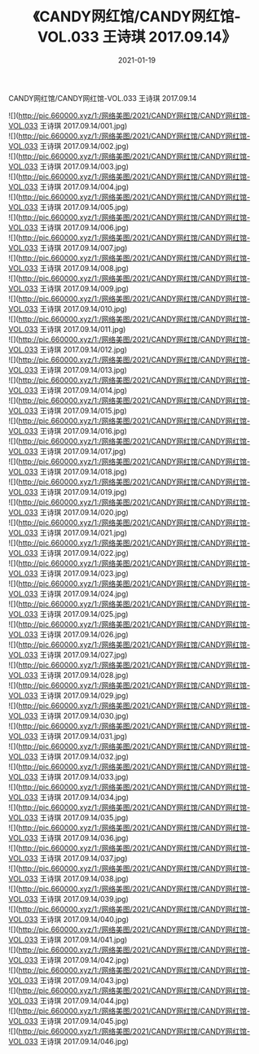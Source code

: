 ﻿---
layout: post
title:  《CANDY网红馆/CANDY网红馆-VOL.033 王诗琪 2017.09.14》
date:   2021-01-19
img: http://pic.660000.xyz/1:/网络美图/2021/CANDY网红馆/CANDY网红馆-VOL.033 王诗琪 2017.09.14/000.jpg
categories: [美女, 清纯, 唯美]
---

CANDY网红馆/CANDY网红馆-VOL.033 王诗琪 2017.09.14

 ![](http://pic.660000.xyz/1:/网络美图/2021/CANDY网红馆/CANDY网红馆-VOL.033 王诗琪 2017.09.14/001.jpg) <br>![](http://pic.660000.xyz/1:/网络美图/2021/CANDY网红馆/CANDY网红馆-VOL.033 王诗琪 2017.09.14/002.jpg) <br>![](http://pic.660000.xyz/1:/网络美图/2021/CANDY网红馆/CANDY网红馆-VOL.033 王诗琪 2017.09.14/003.jpg) <br>![](http://pic.660000.xyz/1:/网络美图/2021/CANDY网红馆/CANDY网红馆-VOL.033 王诗琪 2017.09.14/004.jpg) <br>![](http://pic.660000.xyz/1:/网络美图/2021/CANDY网红馆/CANDY网红馆-VOL.033 王诗琪 2017.09.14/005.jpg) <br>![](http://pic.660000.xyz/1:/网络美图/2021/CANDY网红馆/CANDY网红馆-VOL.033 王诗琪 2017.09.14/006.jpg) <br>![](http://pic.660000.xyz/1:/网络美图/2021/CANDY网红馆/CANDY网红馆-VOL.033 王诗琪 2017.09.14/007.jpg) <br>![](http://pic.660000.xyz/1:/网络美图/2021/CANDY网红馆/CANDY网红馆-VOL.033 王诗琪 2017.09.14/008.jpg) <br>![](http://pic.660000.xyz/1:/网络美图/2021/CANDY网红馆/CANDY网红馆-VOL.033 王诗琪 2017.09.14/009.jpg) <br>![](http://pic.660000.xyz/1:/网络美图/2021/CANDY网红馆/CANDY网红馆-VOL.033 王诗琪 2017.09.14/010.jpg) <br>![](http://pic.660000.xyz/1:/网络美图/2021/CANDY网红馆/CANDY网红馆-VOL.033 王诗琪 2017.09.14/011.jpg) <br>![](http://pic.660000.xyz/1:/网络美图/2021/CANDY网红馆/CANDY网红馆-VOL.033 王诗琪 2017.09.14/012.jpg) <br>![](http://pic.660000.xyz/1:/网络美图/2021/CANDY网红馆/CANDY网红馆-VOL.033 王诗琪 2017.09.14/013.jpg) <br>![](http://pic.660000.xyz/1:/网络美图/2021/CANDY网红馆/CANDY网红馆-VOL.033 王诗琪 2017.09.14/014.jpg) <br>![](http://pic.660000.xyz/1:/网络美图/2021/CANDY网红馆/CANDY网红馆-VOL.033 王诗琪 2017.09.14/015.jpg) <br>![](http://pic.660000.xyz/1:/网络美图/2021/CANDY网红馆/CANDY网红馆-VOL.033 王诗琪 2017.09.14/016.jpg) <br>![](http://pic.660000.xyz/1:/网络美图/2021/CANDY网红馆/CANDY网红馆-VOL.033 王诗琪 2017.09.14/017.jpg) <br>![](http://pic.660000.xyz/1:/网络美图/2021/CANDY网红馆/CANDY网红馆-VOL.033 王诗琪 2017.09.14/018.jpg) <br>![](http://pic.660000.xyz/1:/网络美图/2021/CANDY网红馆/CANDY网红馆-VOL.033 王诗琪 2017.09.14/019.jpg) <br>![](http://pic.660000.xyz/1:/网络美图/2021/CANDY网红馆/CANDY网红馆-VOL.033 王诗琪 2017.09.14/020.jpg) <br>![](http://pic.660000.xyz/1:/网络美图/2021/CANDY网红馆/CANDY网红馆-VOL.033 王诗琪 2017.09.14/021.jpg) <br>![](http://pic.660000.xyz/1:/网络美图/2021/CANDY网红馆/CANDY网红馆-VOL.033 王诗琪 2017.09.14/022.jpg) <br>![](http://pic.660000.xyz/1:/网络美图/2021/CANDY网红馆/CANDY网红馆-VOL.033 王诗琪 2017.09.14/023.jpg) <br>![](http://pic.660000.xyz/1:/网络美图/2021/CANDY网红馆/CANDY网红馆-VOL.033 王诗琪 2017.09.14/024.jpg) <br>![](http://pic.660000.xyz/1:/网络美图/2021/CANDY网红馆/CANDY网红馆-VOL.033 王诗琪 2017.09.14/025.jpg) <br>![](http://pic.660000.xyz/1:/网络美图/2021/CANDY网红馆/CANDY网红馆-VOL.033 王诗琪 2017.09.14/026.jpg) <br>![](http://pic.660000.xyz/1:/网络美图/2021/CANDY网红馆/CANDY网红馆-VOL.033 王诗琪 2017.09.14/027.jpg) <br>![](http://pic.660000.xyz/1:/网络美图/2021/CANDY网红馆/CANDY网红馆-VOL.033 王诗琪 2017.09.14/028.jpg) <br>![](http://pic.660000.xyz/1:/网络美图/2021/CANDY网红馆/CANDY网红馆-VOL.033 王诗琪 2017.09.14/029.jpg) <br>![](http://pic.660000.xyz/1:/网络美图/2021/CANDY网红馆/CANDY网红馆-VOL.033 王诗琪 2017.09.14/030.jpg) <br>![](http://pic.660000.xyz/1:/网络美图/2021/CANDY网红馆/CANDY网红馆-VOL.033 王诗琪 2017.09.14/031.jpg) <br>![](http://pic.660000.xyz/1:/网络美图/2021/CANDY网红馆/CANDY网红馆-VOL.033 王诗琪 2017.09.14/032.jpg) <br>![](http://pic.660000.xyz/1:/网络美图/2021/CANDY网红馆/CANDY网红馆-VOL.033 王诗琪 2017.09.14/033.jpg) <br>![](http://pic.660000.xyz/1:/网络美图/2021/CANDY网红馆/CANDY网红馆-VOL.033 王诗琪 2017.09.14/034.jpg) <br>![](http://pic.660000.xyz/1:/网络美图/2021/CANDY网红馆/CANDY网红馆-VOL.033 王诗琪 2017.09.14/035.jpg) <br>![](http://pic.660000.xyz/1:/网络美图/2021/CANDY网红馆/CANDY网红馆-VOL.033 王诗琪 2017.09.14/036.jpg) <br>![](http://pic.660000.xyz/1:/网络美图/2021/CANDY网红馆/CANDY网红馆-VOL.033 王诗琪 2017.09.14/037.jpg) <br>![](http://pic.660000.xyz/1:/网络美图/2021/CANDY网红馆/CANDY网红馆-VOL.033 王诗琪 2017.09.14/038.jpg) <br>![](http://pic.660000.xyz/1:/网络美图/2021/CANDY网红馆/CANDY网红馆-VOL.033 王诗琪 2017.09.14/039.jpg) <br>![](http://pic.660000.xyz/1:/网络美图/2021/CANDY网红馆/CANDY网红馆-VOL.033 王诗琪 2017.09.14/040.jpg) <br>![](http://pic.660000.xyz/1:/网络美图/2021/CANDY网红馆/CANDY网红馆-VOL.033 王诗琪 2017.09.14/041.jpg) <br>![](http://pic.660000.xyz/1:/网络美图/2021/CANDY网红馆/CANDY网红馆-VOL.033 王诗琪 2017.09.14/042.jpg) <br>![](http://pic.660000.xyz/1:/网络美图/2021/CANDY网红馆/CANDY网红馆-VOL.033 王诗琪 2017.09.14/043.jpg) <br>![](http://pic.660000.xyz/1:/网络美图/2021/CANDY网红馆/CANDY网红馆-VOL.033 王诗琪 2017.09.14/044.jpg) <br>![](http://pic.660000.xyz/1:/网络美图/2021/CANDY网红馆/CANDY网红馆-VOL.033 王诗琪 2017.09.14/045.jpg) <br>![](http://pic.660000.xyz/1:/网络美图/2021/CANDY网红馆/CANDY网红馆-VOL.033 王诗琪 2017.09.14/046.jpg) <br>